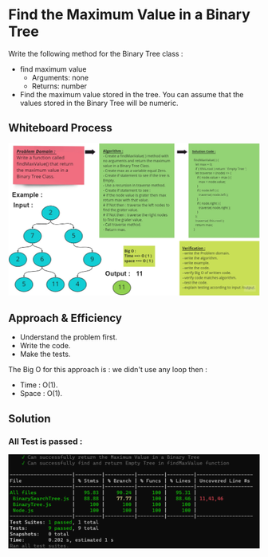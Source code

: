 # Find the Maximum Value in a Binary Tree

<!-- Description of the challenge -->

Write the following method for the Binary Tree class :

- find maximum value
  - Arguments: none
  - Returns: number
- Find the maximum value stored in the tree. You can assume that the values stored in the Binary Tree will be numeric.

## Whiteboard Process

<!-- Embedded whiteboard image -->

![Tree Max](./assets/tree-max.jpg)

## Approach & Efficiency

<!-- What approach did you take? Why? What is the Big O space/time for this approach? -->

- Understand the problem first.
- Write the code.
- Make the tests.

The Big O for this approach is : we didn't use any loop then :

- Time : O(1).
- Space : O(1).

## Solution

<!-- Show how to run your code, and examples of it in action -->

### All Test is passed :

![Tree Max Test](./assets/tree-max-test.png)
